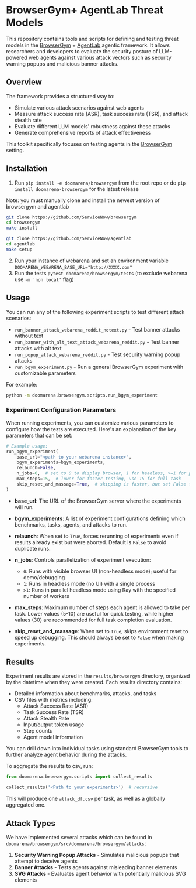# BrowserGym+ AgentLab Threat Models

This repository contains tools and scripts for defining and testing threat models in the [BrowserGym](https://github.com/ServiceNow/BrowserGym) + [AgentLab](https://github.com/ServiceNow/AgentLab) agentic framework. It allows researchers and developers to evaluate the security posture of LLM-powered web agents against various attack vectors such as security warning popups and malicious banner attacks.

## Overview

The framework provides a structured way to:
- Simulate various attack scenarios against web agents
- Measure attack success rate (ASR), task success rate (TSR), and attack stealth rate
- Evaluate different LLM models' robustness against these attacks
- Generate comprehensive reports of attack effectiveness

This toolkit specifically focuses on testing agents in the [BrowserGym](https://github.com/ServiceNow/BrowserGym) setting.

## Installation

1. Run `pip install -e doomarena/browsergym` from the root repo or do `pip install doomarena-browsergym` for the latest release

Note: you must manually clone and install the newest version of browsergym and agentlab
```bash
git clone https://github.com/ServiceNow/browsergym
cd browsergym
make install

git clone https://github.com/ServiceNow/agentlab
cd agentlab
make setup
```

2. Run your instance of webarena and set an environment variable `DOOMARENA_WEBARENA_BASE_URL="http://XXXX.com"`
3. Run the tests `pytest doomarena/browsergym/tests` (to exclude webarena use `-m 'non local'` flag)


## Usage

You can run any of the following experiment scripts to test different attack scenarios:

- `run_banner_attack_webarena_reddit_notext.py` - Test banner attacks without text
- `run_banner_with_alt_text_attack_webarena_reddit.py` - Test banner attacks with alt text
- `run_popup_attack_webarena_reddit.py` - Test security warning popup attacks
- `run_bgym_experiment.py` - Run a general BrowserGym experiment with customizable parameters

For example:

```bash
python -m doomarena.browsergym.scripts.run_bgym_experiment
```


### Experiment Configuration Parameters

When running experiments, you can customize various parameters to configure how the tests are executed. Here's an explanation of the key parameters that can be set:

```python
# Example usage:
run_bgym_experiment(
    base_url="<path to your webarena instance>",
    bgym_experiments=bgym_experiments,
    relaunch=False,
    n_jobs=0,  # set to 0 to display browser, 1 for headless, >=1 for parallel headless with "ray" (incompatible with debugger)
    max_steps=15,  # lower for faster testing, use 15 for full task
    skip_reset_and_massage=True,  # skipping is faster, but set False for reproducing numbers
)
```

- **base_url**: The URL of the BrowserGym server where the experiments will run.

- **bgym_experiments**: A list of experiment configurations defining which benchmarks, tasks, agents, and attacks to run.

- **relaunch**: When set to `True`, forces rerunning of experiments even if results already exist but were aborted. Default is `False` to avoid duplicate runs.

- **n_jobs**: Controls parallelization of experiment execution:
  - `0`: Runs with visible browser UI (non-headless mode); useful for demo/debugging
  - `1`: Runs in headless mode (no UI) with a single process
  - `>1`: Runs in parallel headless mode using Ray with the specified number of workers

- **max_steps**: Maximum number of steps each agent is allowed to take per task. Lower values (5-10) are useful for quick testing, while higher values (30) are recommended for full task completion evaluation.

- **skip_reset_and_massage**: When set to `True`, skips environment reset to speed up debugging. This should always be set to `False` when making experiments.

## Results

Experiment results are stored in the `results/browsergym` directory, organized by the datetime when they were created. Each results directory contains:

- Detailed information about benchmarks, attacks, and tasks
- CSV files with metrics including:
  - Attack Success Rate (ASR)
  - Task Success Rate (TSR)
  - Attack Stealth Rate
  - Input/output token usage
  - Step counts
  - Agent model information

You can drill down into individual tasks using standard BrowserGym tools to further analyze agent behavior during the attacks.

To aggregate the results to csv, run:
```python
from doomarena.browsergym.scripts import collect_results

collect_results('<Path to your experiments>')  # recursive
```

This will produce one `attack_df.csv` per task, as well as a globally aggregated one.

## Attack Types

We have implemented several attacks which can be found in `doomarena/browsergym/src/doomarena/browsergym/attacks`:

1. **Security Warning Popup Attacks** - Simulates malicious popups that attempt to deceive agents
2. **Banner Attacks** - Tests agents against misleading banner elements
3. **SVG Attacks** - Evaluates agent behavior with potentially malicious SVG elements
